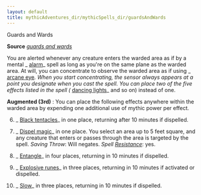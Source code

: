 ```yaml
---
layout: default
title: mythicAdventures_dir/mythicSpells_dir/guardsAndWards
---
```

Guards and Wards

**Source** [_guards and wards_](../spells_dir/guardsAndWards#_guards-and-wards)

You are alerted whenever any creature enters the warded area as if by a mental _ [alarm](../spells_dir/alarm#_alarm)_ spell as long as you're on the same plane as the warded area. At will, you can concentrate to observe the warded area as if using _ [arcane eye](../spells_dir/arcaneEye#_arcane-eye)_. When you start concentrating, the sensor always appears at a point you designate when you cast the spell. You can place two of the five effects listed in the spell (_ [dancing lights](../spells_dir/dancingLights#_dancing-lights)_ and so on) instead of one.

**Augmented (3rd)** : You can place the following effects anywhere within the warded area by expending one additional use of mythic power per effect.

6. _ [Black tentacles](../spells_dir/blackTentacles#_black-tentacles)_ in one place, returning after 10 minutes if dispelled.

7. _ [Dispel magic](../spells_dir/dispelMagic#_dispel-magic)_ in one place. You select an area up to 5 feet square, and any creature that enters or passes through the area is targeted by the spell. _Saving Throw_: Will negates. _Spell [Resistance](../spells_dir/resistance#_resistance)_: yes.

8. _ [Entangle](../spells_dir/entangle#_entangle)_ in four places, returning in 10 minutes if dispelled.

9. _ [Explosive runes](../spells_dir/explosiveRunes#_explosive-runes)_ in three places, returning in 10 minutes if activated or dispelled.

10. _ [Slow](../spells_dir/slow#_slow)_ in three places, returning in 10 minutes if dispelled.

